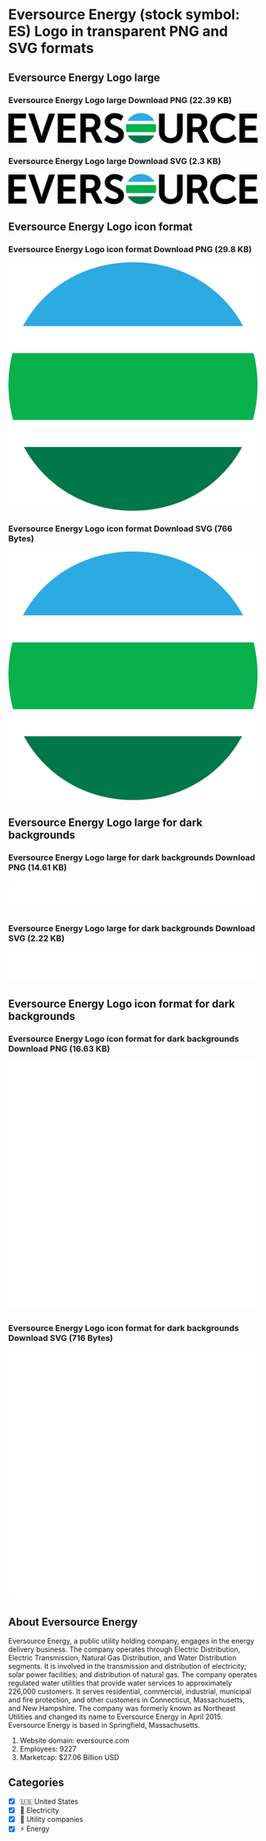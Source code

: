 # Eversource Energy (stock symbol: ES) Logo in transparent PNG and SVG formats

## Eversource Energy Logo large

### Eversource Energy Logo large Download PNG (22.39 KB)

![Eversource Energy Logo large Download PNG (22.39 KB)](/img/orig/ES_BIG-44886cb7.png)

### Eversource Energy Logo large Download SVG (2.3 KB)

![Eversource Energy Logo large Download SVG (2.3 KB)](/img/orig/ES_BIG-831fa9dc.svg)

## Eversource Energy Logo icon format

### Eversource Energy Logo icon format Download PNG (29.8 KB)

![Eversource Energy Logo icon format Download PNG (29.8 KB)](/img/orig/ES-897e04dd.png)

### Eversource Energy Logo icon format Download SVG (766 Bytes)

![Eversource Energy Logo icon format Download SVG (766 Bytes)](/img/orig/ES-eceda5e2.svg)

## Eversource Energy Logo large for dark backgrounds

### Eversource Energy Logo large for dark backgrounds Download PNG (14.61 KB)

![Eversource Energy Logo large for dark backgrounds Download PNG (14.61 KB)](/img/orig/ES_BIG.D-0c70d39b.png)

### Eversource Energy Logo large for dark backgrounds Download SVG (2.22 KB)

![Eversource Energy Logo large for dark backgrounds Download SVG (2.22 KB)](/img/orig/ES_BIG.D-2457eafa.svg)

## Eversource Energy Logo icon format for dark backgrounds

### Eversource Energy Logo icon format for dark backgrounds Download PNG (16.63 KB)

![Eversource Energy Logo icon format for dark backgrounds Download PNG (16.63 KB)](/img/orig/ES.D-2f7dcc0f.png)

### Eversource Energy Logo icon format for dark backgrounds Download SVG (716 Bytes)

![Eversource Energy Logo icon format for dark backgrounds Download SVG (716 Bytes)](/img/orig/ES.D-86c6c826.svg)

## About Eversource Energy

Eversource Energy, a public utility holding company, engages in the energy delivery business. The company operates through Electric Distribution, Electric Transmission, Natural Gas Distribution, and Water Distribution segments. It is involved in the transmission and distribution of electricity; solar power facilities; and distribution of natural gas. The company operates regulated water utilities that provide water services to approximately 226,000 customers. It serves residential, commercial, industrial, municipal and fire protection, and other customers in Connecticut, Massachusetts, and New Hampshire. The company was formerly known as Northeast Utilities and changed its name to Eversource Energy in April 2015. Eversource Energy is based in Springfield, Massachusetts.

1. Website domain: eversource.com
2. Employees: 9227
3. Marketcap: $27.06 Billion USD


## Categories
- [x] 🇺🇸 United States
- [x] 🔋 Electricity
- [x] 🚰 Utility companies
- [x] ⚡ Energy
